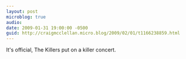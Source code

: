 ```yaml
---
layout: post
microblog: true
audio: 
date: 2009-01-31 19:00:00 -0500
guid: http://craigmcclellan.micro.blog/2009/02/01/t1166238859.html
---
```

It's official, The Killers put on a killer concert.
